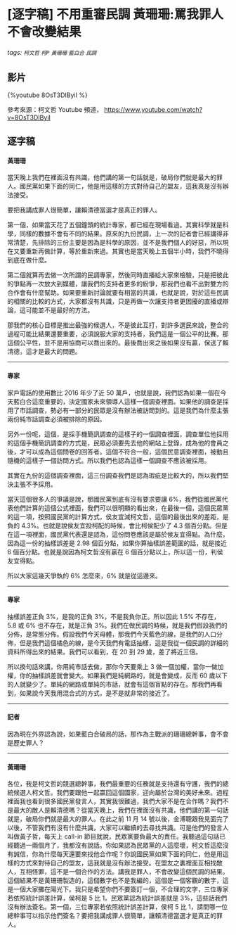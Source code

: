 # [逐字稿] 不用重審民調 黃珊珊:罵我罪人不會改變結果

###### tags: `柯文哲` `柯P` `黃珊珊` `藍白合` `民調`

## 影片

{%youtube 8OsT3DIByiI %}

參考來源：柯文哲 Youtube 頻道， https://www.youtube.com/watch?v=8OsT3DIByiI

## 逐字稿

#### 黃珊珊

當天晚上我們在裡面沒有共識，他們講的第一句話就是，破局你們就是最大的罪人。國民黨如果下面的同仁，他是用這樣的方式對待自己的盟友，這我真是沒有辦法接受。

要把我講成罪人很簡單，讓賴清德當選才是真正的罪人。

第一個，如果當天花了五個鐘頭的統計專家，都已經在現場看過。其實科學就是科學，同樣的數據不會有不同的結果。原來的九份民調，上一次的記者會已經講得非常清楚，先排除的三份主要是因為是科學的原因，並不是我們個人的好惡，所以現在又要重新再做計算，等於重新來過。其實也是當天晚上五個半小時，我們不曉得到底在做什麼。

第二個就算再去做一次所謂的民調專家，然後同時直播給大家來檢驗，只是把彼此的爭點再一次放大到媒體，讓我們的支持者更多的紛爭，那我們也看不出對雙方的合作會有什麼幫助。如果要重新討論就要有相當的共識，也就是說，對於這些民調的相關的比較的方式，大家都沒有共識，只是再做一次讓支持者更困擾的直播或辯論，這可能並不是最好的方法。

那我們的核心目標是推出最強的候選人，不是彼此互打，對許多選民來說，整合的過程可能比結果還要重要，必須說服大家的支持者，我們這是一個公平的比賽。那這個公平性，並不是用協商可以喬出來的。最後喬出來之後如果沒有贏，保送了賴清德，這才是最大的問題。

---

#### 專家

家戶電話的使用數比 2016 年少了近 50 萬戶，也就是說，我們認為如果一個在今天藍白合這麼重要的，決定國家未來領導人這樣一個調查裡面。如果他的調查是採用了市話調查，勢必有一部分的民眾是沒有辦法被訪問到的。這是我們為什麼主張兩份純市話調查必須被排除的原因。

另外一份呢，這個，是採手機簡訊調查的這樣子的一個調查裡面，調查單位他採用的這個手機簡訊調查的方式是，民眾必須要先去他的網站上登錄，成為他的會員之後，才可以成為這個問卷的回答者。這個不符合一般，這個民意調查裡面，被動且隨機的這樣子一個訪問方式。所以我們也認為這樣一個調查不應該被採用。

其實在九份的這個調查裡面，這三份調查我們是認為瑕疵是比較大的，所以我們堅決主張不予採用。

當天這個很多人的爭議是說，那國民黨到底有沒有要求要讓 6%，我們從國民黨代表他們計算的這個公式裡面，我們可以很明顯的看出來，在最後一個，這個民眾黨的這一項，按照國民黨的計算方式，侯友宜減柯文哲，這個的最後出來的差距，是負的 4.3%。也就是說侯友宜投柯配的時候，會比柯侯配少了 4.3 個百分點。但是在這一項裡面，國民黨代表還是認為，這份問卷應該是屬於侯友宜得點。為什麼，因為這一份的抽樣誤差是 2.98 個百分點，如果你算抽樣誤差範圍的話，就是接近 6 個百分點。也就是說因為柯文哲沒有贏在 6 個百分點以上，所以這一份，判侯友宜得點。

所以大家這幾天爭執的 6% 怎麼來，6% 就是從這邊來。

---

#### 專家

抽樣誤差正負 3%，是我的正負 3%，不是我負你正。所以因此 1.5% 不存在，5.8 或 6% 也不存在，就是正負 3%。我們在做民調的時候，就是我們假設我們的分佈，是常態分佈。假設我們今天母體，那我們今天藍色的線，是我們的人口分佈，但是我們這個橘色的線，是今天我們有電話抽樣，這是我從一個民調的詳細的資料所得出來的結果。我們可以看到，在 20 到 29 歲，差了將近三倍。

所以換句話來講，你用純市話去做，那你今天要乘上 3 做一個加權，當你一做加權，你的抽樣誤差就會變大。如果我們是純網路的，就是會變成，反而 60 歲以下的人就變少了。單純的網路或單純的市話，就會有這個盲點的存在。那我們再看到，如果說今天我用混合式的方式，是不是就非常的接近了。

---

#### 記者

因為現在外界認為說，如果藍白合破局的話，那作為主戰派的珊珊總幹事，會不會是歷史罪人？

---

#### 黃珊珊

各位，我是柯文哲的競選總幹事，我們最重要的任務就是支持還有守護，我們的總統候選人柯文哲。我們要跟他一起贏回這個國家，迎向屬於台灣的美好未來。過程裡面我也看到很多國民黨發言人，其實我很難過，我們大家不是在合作嗎？我們不是最大的敵人是賴清德嗎？從當天晚上，我們在裡面沒有共識，他們講的第一句話就是，破局你們就是最大的罪人。在此之前 11 月 14 號以後，金溥聰跟我見面完了以後，不管我們有沒有什麼共識，大家可以繼續的去尋找共識。可是他們的發言人叫做黃子哲，每天上 call-in 節目就說，民眾黨要負最大的責任。我聽過這句話已經聽過一兩個月了，我都沒有說話。你如果認為民眾黨的人這麼壞，柯文哲這麼沒有誠信，你為什麼每天還要來找他合作呢？你說國民黨如果下面的同仁，他是用這樣的方式來對待自己的盟友，這我就是沒有辦法接受。在盟友之裏裡面互相找敵人，互相怪罪，這不是一個合作的方法。講我是罪人，不會改變這個民調的結果。這個結果不是黃珊珊製造的，這個數字也不是我編的，這個是一個客觀的數字，這是一個大家攤在陽光下。我只是希望你們不要簽訂一個，不合理的文字，三位專家若依照統計誤差計算，侯柯是 5 比 1。民眾黨認為統計誤差就是 3%，這些話我們沒有辦法簽名。第一個，三位專家若依照統計誤差計算，侯柯 5 比 1，請問哪一位總幹事可以指示他們簽名？要把我講成罪人很簡單，讓賴清德當選才是真正的罪人。
